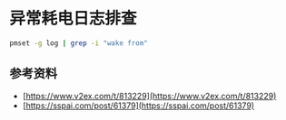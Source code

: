 # 异常耗电日志排查

```bash
pmset -g log | grep -i "wake from"
```

## 参考资料

* [https://www.v2ex.com/t/813229](https://www.v2ex.com/t/813229)
* [https://sspai.com/post/61379](https://sspai.com/post/61379)
